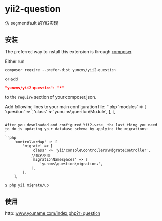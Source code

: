 # yii2-question

仿 segmentfault 的Yii2实现

安装
----

The preferred way to install this extension is through [composer](http://getcomposer.org/download/).

Either run

```
composer require --prefer-dist yuncms/yii2-question
```

or add

```json
"yuncms/yii2-question": "*"
```

to the `require` section of your composer.json.

Add following lines to your main configuration file:
``php
'modules' => [
    'question' => [
        'class' => 'yuncms\question\Module',
    ],
],
```

After you downloaded and configured Yii2-vote, the last thing you need to do is updating your database schema by applying the migrations:
`
``php
    'controllerMap' => [
        'migrate' => [
            'class' => 'yii\console\controllers\MigrateController',
			//命名空间
			'migrationNamespaces' => [
                'yuncms\question\migrations',
            ],
        ],
    ],
```

```bash
$ php yii migrate/up
```

使用
----

http::www.youname.com/index.php?r=question
